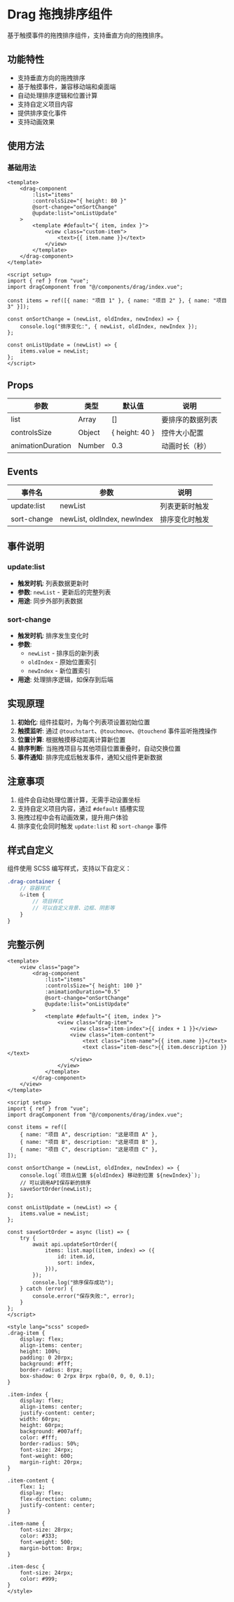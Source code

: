 # Drag 拖拽排序组件

基于触摸事件的拖拽排序组件，支持垂直方向的拖拽排序。

## 功能特性

- 支持垂直方向的拖拽排序
- 基于触摸事件，兼容移动端和桌面端
- 自动处理排序逻辑和位置计算
- 支持自定义项目内容
- 提供排序变化事件
- 支持动画效果

## 使用方法

### 基础用法

```vue
<template>
	<drag-component
		:list="items"
		:controlsSize="{ height: 80 }"
		@sort-change="onSortChange"
		@update:list="onListUpdate"
	>
		<template #default="{ item, index }">
			<view class="custom-item">
				<text>{{ item.name }}</text>
			</view>
		</template>
	</drag-component>
</template>

<script setup>
import { ref } from "vue";
import dragComponent from "@/components/drag/index.vue";

const items = ref([{ name: "项目 1" }, { name: "项目 2" }, { name: "项目 3" }]);

const onSortChange = (newList, oldIndex, newIndex) => {
	console.log("排序变化:", { newList, oldIndex, newIndex });
};

const onListUpdate = (newList) => {
	items.value = newList;
};
</script>
```

## Props

| 参数              | 类型   | 默认值         | 说明             |
| ----------------- | ------ | -------------- | ---------------- |
| list              | Array  | []             | 要排序的数据列表 |
| controlsSize      | Object | { height: 40 } | 控件大小配置     |
| animationDuration | Number | 0.3            | 动画时长（秒）   |

## Events

| 事件名      | 参数                        | 说明           |
| ----------- | --------------------------- | -------------- |
| update:list | newList                     | 列表更新时触发 |
| sort-change | newList, oldIndex, newIndex | 排序变化时触发 |

## 事件说明

### update:list

- **触发时机**: 列表数据更新时
- **参数**: `newList` - 更新后的完整列表
- **用途**: 同步外部列表数据

### sort-change

- **触发时机**: 排序发生变化时
- **参数**:
  - `newList` - 排序后的新列表
  - `oldIndex` - 原始位置索引
  - `newIndex` - 新位置索引
- **用途**: 处理排序逻辑，如保存到后端

## 实现原理

1. **初始化**: 组件挂载时，为每个列表项设置初始位置
2. **触摸监听**: 通过 `@touchstart`、`@touchmove`、`@touchend` 事件监听拖拽操作
3. **位置计算**: 根据触摸移动距离计算新位置
4. **排序判断**: 当拖拽项目与其他项目位置重叠时，自动交换位置
5. **事件通知**: 排序完成后触发事件，通知父组件更新数据

## 注意事项

1. 组件会自动处理位置计算，无需手动设置坐标
2. 支持自定义项目内容，通过 `#default` 插槽实现
3. 拖拽过程中会有动画效果，提升用户体验
4. 排序变化会同时触发 `update:list` 和 `sort-change` 事件

## 样式自定义

组件使用 SCSS 编写样式，支持以下自定义：

```scss
.drag-container {
	// 容器样式
	&-item {
		// 项目样式
		// 可以自定义背景、边框、阴影等
	}
}
```

## 完整示例

```vue
<template>
	<view class="page">
		<drag-component
			:list="items"
			:controlsSize="{ height: 100 }"
			:animationDuration="0.5"
			@sort-change="onSortChange"
			@update:list="onListUpdate"
		>
			<template #default="{ item, index }">
				<view class="drag-item">
					<view class="item-index">{{ index + 1 }}</view>
					<view class="item-content">
						<text class="item-name">{{ item.name }}</text>
						<text class="item-desc">{{ item.description }}</text>
					</view>
				</view>
			</template>
		</drag-component>
	</view>
</template>

<script setup>
import { ref } from "vue";
import dragComponent from "@/components/drag/index.vue";

const items = ref([
	{ name: "项目 A", description: "这是项目 A" },
	{ name: "项目 B", description: "这是项目 B" },
	{ name: "项目 C", description: "这是项目 C" },
]);

const onSortChange = (newList, oldIndex, newIndex) => {
	console.log(`项目从位置 ${oldIndex} 移动到位置 ${newIndex}`);
	// 可以调用API保存新的排序
	saveSortOrder(newList);
};

const onListUpdate = (newList) => {
	items.value = newList;
};

const saveSortOrder = async (list) => {
	try {
		await api.updateSortOrder({
			items: list.map((item, index) => ({
				id: item.id,
				sort: index,
			})),
		});
		console.log("排序保存成功");
	} catch (error) {
		console.error("保存失败:", error);
	}
};
</script>

<style lang="scss" scoped>
.drag-item {
	display: flex;
	align-items: center;
	height: 100%;
	padding: 0 20rpx;
	background: #fff;
	border-radius: 8rpx;
	box-shadow: 0 2rpx 8rpx rgba(0, 0, 0, 0.1);
}

.item-index {
	display: flex;
	align-items: center;
	justify-content: center;
	width: 60rpx;
	height: 60rpx;
	background: #007aff;
	color: #fff;
	border-radius: 50%;
	font-size: 24rpx;
	font-weight: 600;
	margin-right: 20rpx;
}

.item-content {
	flex: 1;
	display: flex;
	flex-direction: column;
	justify-content: center;
}

.item-name {
	font-size: 28rpx;
	color: #333;
	font-weight: 500;
	margin-bottom: 8rpx;
}

.item-desc {
	font-size: 24rpx;
	color: #999;
}
</style>
```
